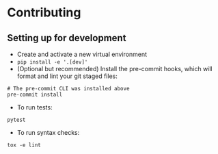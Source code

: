# Contributing

## Setting up for development

- Create and activate a new virtual environment
- `pip install -e '.[dev]'`
- (Optional but recommended) Install the pre-commit hooks, which will
  format and lint your git staged files:

```
# The pre-commit CLI was installed above
pre-commit install
```

- To run tests:

```
pytest
```

- To run syntax checks:

```
tox -e lint
```
